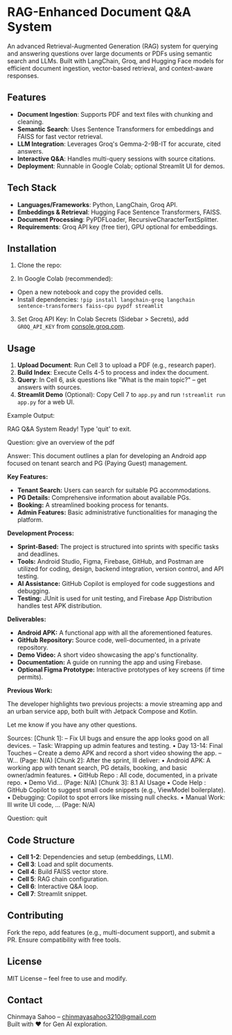 # RAG-Enhanced Document Q&A System

An advanced Retrieval-Augmented Generation (RAG) system for querying and answering questions over large documents or PDFs using semantic search and LLMs. Built with LangChain, Groq, and Hugging Face models for efficient document ingestion, vector-based retrieval, and context-aware responses.

## Features
- **Document Ingestion**: Supports PDF and text files with chunking and cleaning.
- **Semantic Search**: Uses Sentence Transformers for embeddings and FAISS for fast vector retrieval.
- **LLM Integration**: Leverages Groq's Gemma-2-9B-IT for accurate, cited answers.
- **Interactive Q&A**: Handles multi-query sessions with source citations.
- **Deployment**: Runnable in Google Colab; optional Streamlit UI for demos.

## Tech Stack
- **Languages/Frameworks**: Python, LangChain, Groq API.
- **Embeddings & Retrieval**: Hugging Face Sentence Transformers, FAISS.
- **Document Processing**: PyPDFLoader, RecursiveCharacterTextSplitter.
- **Requirements**: Groq API key (free tier), GPU optional for embeddings.

## Installation
1. Clone the repo:

2. In Google Colab (recommended):
- Open a new notebook and copy the provided cells.
- Install dependencies: `!pip install langchain-groq langchain sentence-transformers faiss-cpu pypdf streamlit`
3. Set Groq API Key: In Colab Secrets (Sidebar > Secrets), add `GROQ_API_KEY` from [console.groq.com](https://console.groq.com).

## Usage
1. **Upload Document**: Run Cell 3 to upload a PDF (e.g., research paper).
2. **Build Index**: Execute Cells 4-5 to process and index the document.
3. **Query**: In Cell 6, ask questions like "What is the main topic?" – get answers with sources.
4. **Streamlit Demo** (Optional): Copy Cell 7 to `app.py` and run `!streamlit run app.py` for a web UI.

Example Output:

RAG Q&A System Ready! Type 'quit' to exit.

Question: give an overview of the pdf

Answer: This document outlines a plan for developing an Android app focused on tenant search and PG (Paying Guest) management. 

**Key Features:**

* **Tenant Search:**  Users can search for suitable PG accommodations.
* **PG Details:**  Comprehensive information about available PGs.
* **Booking:**  A streamlined booking process for tenants.
* **Admin Features:** Basic administrative functionalities for managing the platform.

**Development Process:**

* **Sprint-Based:** The project is structured into sprints with specific tasks and deadlines.
* **Tools:**  Android Studio, Figma, Firebase, GitHub, and Postman are utilized for coding, design, backend integration, version control, and API testing.
* **AI Assistance:** GitHub Copilot is employed for code suggestions and debugging.
* **Testing:** JUnit is used for unit testing, and Firebase App Distribution handles test APK distribution.

**Deliverables:**

* **Android APK:** A functional app with all the aforementioned features.
* **GitHub Repository:**  Source code, well-documented, in a private repository.
* **Demo Video:** A short video showcasing the app's functionality.
* **Documentation:**  A guide on running the app and using Firebase.
* **Optional Figma Prototype:**  Interactive prototypes of key screens (if time permits).

**Previous Work:**

The developer highlights two previous projects: a movie streaming app and an urban service app, both built with Jetpack Compose and Kotlin.


Let me know if you have any other questions.


Sources:
[Chunk 1]: – Fix UI bugs and ensure the app looks good on all devices.
– Task: Wrapping up admin features and testing.
• Day 13-14: Final Touches
– Create a demo APK and record a short video showing the app.
– W... (Page: N/A)
[Chunk 2]: After the sprint, Ill deliver:
• Android APK: A working app with tenant search, PG details, booking, and basic owner/admin
features.
• GitHub Repo : All code, documented, in a private repo.
• Demo Vid... (Page: N/A)
[Chunk 3]: 8.1 AI Usage
• Code Help : GitHub Copilot to suggest small code snippets (e.g., ViewModel boilerplate).
• Debugging: Copilot to spot errors like missing null checks.
• Manual Work: Ill write UI code, ... (Page: N/A)

Question: quit

## Code Structure
- **Cell 1-2**: Dependencies and setup (embeddings, LLM).
- **Cell 3**: Load and split documents.
- **Cell 4**: Build FAISS vector store.
- **Cell 5**: RAG chain configuration.
- **Cell 6**: Interactive Q&A loop.
- **Cell 7**: Streamlit snippet.

## Contributing
Fork the repo, add features (e.g., multi-document support), and submit a PR. Ensure compatibility with free tools.

## License
MIT License – feel free to use and modify.

## Contact
Chinmaya Sahoo – chinmayasahoo3210@gmail.com  
Built with ❤️ for Gen AI exploration.
